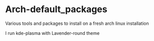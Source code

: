 # Arch-default_packages
 Various tools and packages to install on a fresh arch linux installation

I run kde-plasma with Lavender-round theme
